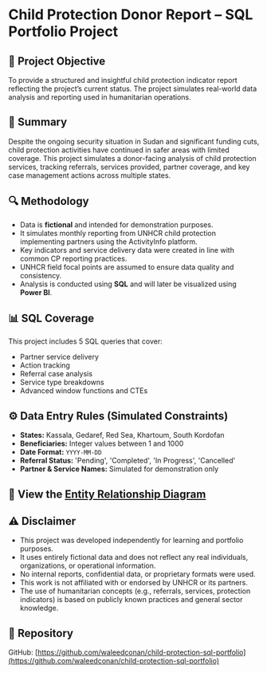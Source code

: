 # Child Protection Donor Report – SQL Portfolio Project

## 📌 Project Objective
To provide a structured and insightful child protection indicator report reflecting the project’s current status. The project simulates real-world data analysis and reporting used in humanitarian operations.

## 📝 Summary
Despite the ongoing security situation in Sudan and significant funding cuts, child protection activities have continued in safer areas with limited coverage. This project simulates a donor-facing analysis of child protection services, tracking referrals, services provided, partner coverage, and key case management actions across multiple states.

## 🔍 Methodology
- Data is **fictional** and intended for demonstration purposes.
- It simulates monthly reporting from UNHCR child protection implementing partners using the ActivityInfo platform.
- Key indicators and service delivery data were created in line with common CP reporting practices.
- UNHCR field focal points are assumed to ensure data quality and consistency.
- Analysis is conducted using **SQL** and will later be visualized using **Power BI**.

## 📊 SQL Coverage
This project includes 5 SQL queries that cover:
- Partner service delivery
- Action tracking
- Referral case analysis
- Service type breakdowns
- Advanced window functions and CTEs

## ⚙️ Data Entry Rules (Simulated Constraints)
- **States:** Kassala, Gedaref, Red Sea, Khartoum, South Kordofan  
- **Beneficiaries:** Integer values between 1 and 1000  
- **Date Format:** `YYYY-MM-DD`  
- **Referral Status:** 'Pending', 'Completed', 'In Progress', 'Cancelled'  
- **Partner & Service Names:** Simulated for demonstration only

## 📘 View the [Entity Relationship Diagram](child_protection_erd.md)

## ⚠️ Disclaimer
- This project was developed independently for learning and portfolio purposes.
- It uses entirely fictional data and does not reflect any real individuals, organizations, or operational information.
- No internal reports, confidential data, or proprietary formats were used.
- This work is not affiliated with or endorsed by UNHCR or its partners.
- The use of humanitarian concepts (e.g., referrals, services, protection indicators) is based on publicly known practices and general sector knowledge.

## 🔗 Repository
GitHub: [https://github.com/waleedconan/child-protection-sql-portfolio](https://github.com/waleedconan/child-protection-sql-portfolio)
